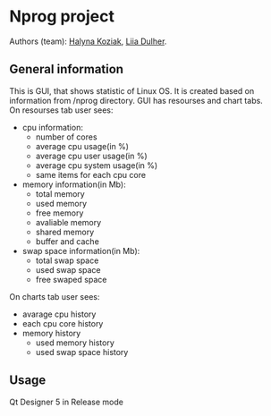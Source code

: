 # Nprog project

Authors (team): [Halyna Koziak](https://github.com/hkoziak),  [Liia Dulher](https://github.com/LiiaDulher).

## General information 

This is GUI, that shows statistic of Linux OS. It is created based on information from /nprog directory. GUI has resourses and chart tabs.<br>
On resourses tab user sees:
* cpu information:
  * number of cores
  * average cpu usage(in %)
  * average cpu user usage(in %)
  * average cpu system usage(in %)
  * same items for each cpu core
* memory information(in Mb):
  * total memory
  * used memory
  * free memory
  * avaliable memory
  * shared memory
  * buffer and cache
* swap space information(in Mb):
  * total swap space
  * used swap space
  * free swaped space

On charts tab user sees:
* avarage cpu history
* each cpu core history
* memory history
  * used memory history
  * used swap space history 

## Usage
Qt Designer 5 in Release mode
